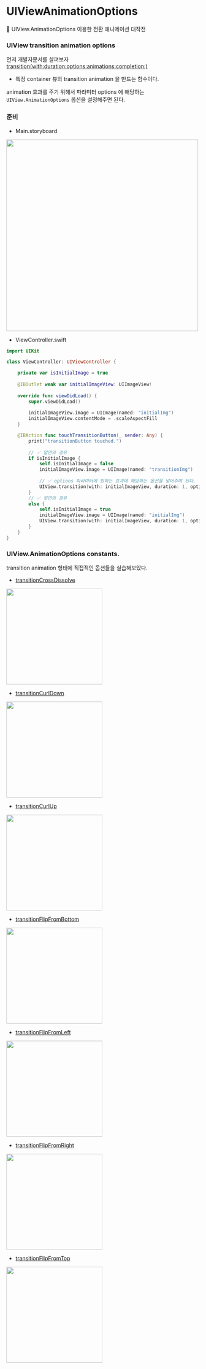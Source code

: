# UIViewAnimationOptions
🧨 UIView.AnimationOptions 이용한 전환 애니메이션 대작전

### UIView transition animation options

먼저 개발자문서를 살펴보자
[transition(with:duration:options:animations:completion:)](https://developer.apple.com/documentation/uikit/uiview/1622574-transition)

- 특정 container 뷰의 transition animation 을 만드는 함수이다.

animation 효과를 주기 위해서 파라미터 options 에 해당하는 `UIView.AnimationOptions` 옵션을 설정해주면 된다.

### 준비

- Main.storyboard

<img src ="https://user-images.githubusercontent.com/69136340/130177903-9132cd8e-1533-48d0-a838-48d2509b8e60.png" width ="500">


- ViewController.swift
```swift
import UIKit

class ViewController: UIViewController {

    private var isInitialImage = true
    
    @IBOutlet weak var initialImageView: UIImageView!
    
    override func viewDidLoad() {
        super.viewDidLoad()
        
        initialImageView.image = UIImage(named: "initialImg")
        initialImageView.contentMode = .scaleAspectFill
    }

    @IBAction func touchTransitionButton(_ sender: Any) {
        print("transitionButton touched.")
        
        // ✅ 앞면의 경우
        if isInitialImage {
            self.isInitialImage = false
            initialImageView.image = UIImage(named: "transitionImg")
            
            // ✅ options 파라미터에 원하는 효과에 해당하는 옵션을 넣어주며 된다.
            UIView.transition(with: initialImageView, duration: 1, options:.transitionFlipFromLeft, animations: nil, completion: nil)
        }
        // ✅ 뒷면의 경우
        else {
            self.isInitialImage = true
            initialImageView.image = UIImage(named: "initialImg")
            UIView.transition(with: initialImageView, duration: 1, options: .transitionFlipFromLeft, animations: nil, completion: nil)
        }
    }
}

```

### UIView.AnimationOptions constants. 
transition animation 형태에 직접적인 옵션들을 실습해보았다.

- [transitionCrossDissolve](https://developer.apple.com/documentation/uikit/uiview/animationoptions/1622499-transitioncrossdissolve)

<img src ="https://user-images.githubusercontent.com/69136340/130177363-8bd4c50c-41e2-47e8-a3ec-5c63f2dd7a08.gif" width ="250">

- [transitionCurlDown](https://developer.apple.com/documentation/uikit/uiview/animationoptions/1622455-transitioncurldown)

<img src ="https://user-images.githubusercontent.com/69136340/130177368-3e779e27-ce9c-48ba-8cc6-e91b9f4180e7.gif" width ="250">


- [transitionCurlUp](https://developer.apple.com/documentation/uikit/uiview/animationoptions/1622637-transitioncurlup)

<img src ="https://user-images.githubusercontent.com/69136340/130177370-c425beea-0a9b-41c4-84db-36fba0fadd6e.gif" width ="250">

- [transitionFlipFromBottom](https://developer.apple.com/documentation/uikit/uiview/animationoptions/1622632-transitionflipfrombottom)

<img src ="https://user-images.githubusercontent.com/69136340/130177451-7bc98464-7404-4f41-b396-5d99983e4423.gif" width ="250">

- [transitionFlipFromLeft]()

<img src ="https://user-images.githubusercontent.com/69136340/130177490-2215b1c7-1e85-48a2-94db-14361e3eeb79.gif" width ="250">

- [transitionFlipFromRight](https://developer.apple.com/documentation/uikit/uiview/animationoptions/1622573-transitionflipfromright)

<img src ="https://user-images.githubusercontent.com/69136340/130177508-d14058bc-5d4a-4113-8df0-7be61bcfb51d.gif" width ="250">

- [transitionFlipFromTop](https://developer.apple.com/documentation/uikit/uiview/animationoptions/1622548-transitionflipfromtop)

<img src ="https://user-images.githubusercontent.com/69136340/130177539-547c8875-094f-41d8-b215-ef9d9e561310.gif" width ="250">
